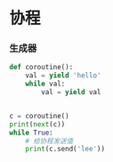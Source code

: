 # 协程


### 生成器

```python
def coroutine():
    val = yield 'hello'
    while val:
        val = yield val


c = coroutine()
print(next(c))
while True:
    # 给协程发送值
    print(c.send('lee'))
```
